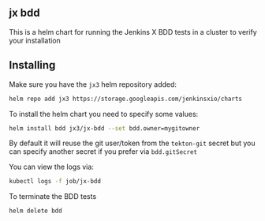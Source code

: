 ## jx bdd

This is a helm chart for running the Jenkins X BDD tests in a cluster to verify your installation

## Installing 

Make sure you have the `jx3` helm repository added:
```bash
helm repo add jx3 https://storage.googleapis.com/jenkinsxio/charts
```     

To install the helm chart you need to specify some values:

```bash          
helm install bdd jx3/jx-bdd --set bdd.owner=mygitowner
```

By default it will reuse the git user/token from the `tekton-git` secret but you can specify another secret if you prefer via `bdd.gitSecret`

You can view the logs via:

```bash
kubectl logs -f job/jx-bdd
```

To terminate the BDD tests

```bash          
helm delete bdd
```
